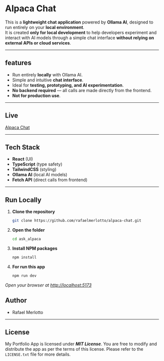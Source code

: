 # Alpaca Chat

This is a **lightweight chat application** powered by **Ollama AI**, designed to run entirely on your **local environment**.  
It is created **only for local development** to help developers experiment and interact with AI models through a simple chat interface **without relying on external APIs or cloud services**.

---

## features 

- Run entirely **locally** with Ollama AI.  
- Simple and intuitive **chat interface**.  
- Ideal for **testing, prototyping, and AI experimentation**.  
- **No backend required** — all calls are made directly from the frontend.  
- **Not for production use**.

---

##  Live

[Alpaca Chat](https://alpaca-chat-hp1e.vercel.app)

---

## Tech Stack

- **React** (UI)  
- **TypeScript** (type safety)  
- **TailwindCSS** (styling)  
- **Ollama AI** (local AI models)  
- **Fetch API** (direct calls from frontend) 

---

##  Run Locally
1. **Clone the repository**
   ```bash
   git clone https://github.com/rafaelmerlotto/alpaca-chat.git
2. **Open the folder**
   ```bash
   cd ask_alpaca 
3. **Install NPM packages**
   ```bash
   npm install
4. **For run this app**
   ```bash
   npm run dev

*Open your browser at [http://localhost:5173](http://localhost:5173)*

## Author

* Rafael Merlotto

---

## License
My Portfolio App is licensed under ***MIT License***. You are free to modify and distribute the app as per the terms of this license. Please refer to the ```LICENSE.txt``` file for more details.